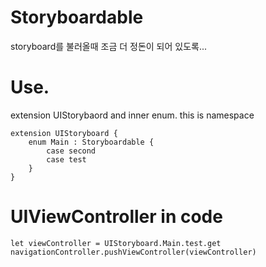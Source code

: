 # Storyboardable
storyboard를 불러올때 조금 더 정돈이 되어 있도록...

# Use.
extension UIStorybaord and inner enum. this is namespace
```
extension UIStoryboard {
    enum Main : Storyboardable {
        case second
        case test
    }
}
```

# UIViewController in code
```
let viewController = UIStoryboard.Main.test.get
navigationController.pushViewController(viewController)
```
